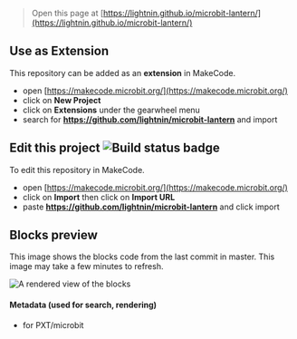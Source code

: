 
> Open this page at [https://lightnin.github.io/microbit-lantern/](https://lightnin.github.io/microbit-lantern/)

## Use as Extension

This repository can be added as an **extension** in MakeCode.

* open [https://makecode.microbit.org/](https://makecode.microbit.org/)
* click on **New Project**
* click on **Extensions** under the gearwheel menu
* search for **https://github.com/lightnin/microbit-lantern** and import

## Edit this project ![Build status badge](https://github.com/lightnin/microbit-lantern/workflows/MakeCode/badge.svg)

To edit this repository in MakeCode.

* open [https://makecode.microbit.org/](https://makecode.microbit.org/)
* click on **Import** then click on **Import URL**
* paste **https://github.com/lightnin/microbit-lantern** and click import

## Blocks preview

This image shows the blocks code from the last commit in master.
This image may take a few minutes to refresh.

![A rendered view of the blocks](https://github.com/lightnin/microbit-lantern/raw/master/.github/makecode/blocks.png)

#### Metadata (used for search, rendering)

* for PXT/microbit
<script src="https://makecode.com/gh-pages-embed.js"></script><script>makeCodeRender("{{ site.makecode.home_url }}", "{{ site.github.owner_name }}/{{ site.github.repository_name }}");</script>
